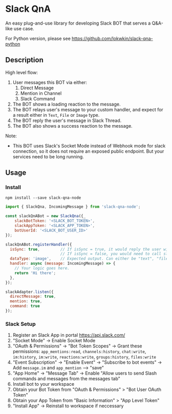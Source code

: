 # Slack QnA

An easy plug-and-use library for developing Slack BOT that serves a Q&A-like use case.

For Python version, please see https://github.com/lokwkin/slack-qna-python

## Description

High level flow:
1. User messages this BOT via either:
    1. Direct Message
    2. Mention in Channel
    3. Slack Command
2. The BOT shows a loading reaction to the message.
3. The BOT relays user's message to your custom handler, and expect for a result either in `Text`, `File` or `Image` type.
4. The BOT reply the user's message in Slack Thread.
5. The BOT also shows a success reaction to the message.

Note:
- This BOT uses Slack's Socket Mode instead of Webhook mode for slack connection, so it does not require an exposed public endpoint. But your services need to be long running.

## Usage

### Install
```
npm install --save slack-qna-node
```

```js
import { SlackQna, IncomingMessage } from 'slack-qna-node';

const slackQnABot = new SlackQna({_
    slackBotToken: '<SLACK_BOT_TOKEN>',
    slackAppToken: '<SLACK_APP_TOKEN>',
    botUserId: '<SLACK_BOT_USER_ID>'
});

slackQnABot.registerHandler({
  isSync: true,         // If isSync = true, it would reply the user with the handler function result.
                        // If isSync = false, you would need to call slackQnABot.postMessage(OutgoingMessage) on your own.
  dataType: 'image',    // Expected output. Can either be "text", "file" or "image"
  handler: async (message: IncomingMessage) => {
    // Your logic goes here.
    return 'Hi there';
  },
});

slackAdapter.listen({
  directMessage: true,
  mention: true,
  command: true
});
```

### Slack Setup
1. Register an Slack App in portal https://api.slack.com/
2. "Socket Mode" -> Enable Socket Mode
3. "OAuth & Permissions" -> "Bot Token Scopes" -> Grant these permissions: `app_mentions:read`, `channels:history`, `chat:write`, `im:history`, `im:write`, `reactions:write`, `groups:history`, `files:write`
4. "Event Subscription" -> "Enable Event" -> "Subscribe to bot events" -> Add `message.im` and `app_mention` --> "save"
5. "App Home" -> "Message Tab" -> Enable "Allow users to send Slash commands and messages from the messages tab"
6. Install bot to your workspace
7. Obtain your Bot Token from "OAuth & Permissions" > "Bot User OAuth Token"
8. Obtain your App Token from "Basic Information" > "App Level Token"
9. "Install App" -> Reinstall to workspace if neccessary